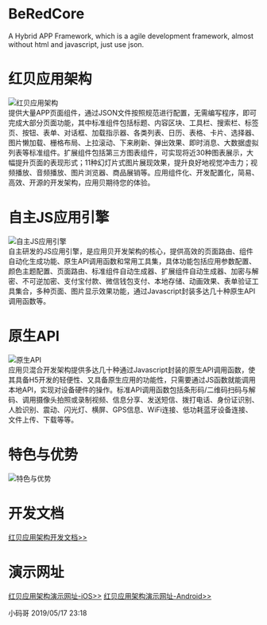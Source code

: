 # BeRedCore
A Hybrid APP Framework, which is a agile development framework, almost without html and javascript, just use json.

红贝应用架构
====
![红贝应用架构](http://www.appbe.net/assets/images/res-component.jpg "红贝应用架构")  
提供大量APP页面组件，通过JSON文件按照规范进行配置，无需编写程序，即可完成大部分页面功能，其中标准组件包括标题、内容区块、工具栏、搜索栏、标签页、按钮、表单、对话框、加载指示器、各类列表、日历、表格、卡片、选择器、图片懒加载、栅格布局、上拉滚动、下来刷新、弹出效果、即时消息、大数据虚拟列表等标准组件。扩展组件包括第三方图表组件，可实现将近30种图表展示，大幅提升页面的表现形式；11种幻灯片式图片展现效果，提升良好地视觉冲击力；视频播放、音频播放、图片浏览器、商品展销等。应用组件化、开发配置化，简易、高效、开源的开发架构，应用贝期待您的体验。

自主JS应用引擎
====
![自主JS应用引擎](http://www.appbe.net/assets/images/res-enginee.jpg "自主JS应用引擎")  
自主研发的JS应用引擎，是应用贝开发架构的核心，提供高效的页面路由、组件自动化生成功能、原生API调用函数和常用工具集，具体功能包括应用参数配置、颜色主题配置、页面路由、标准组件自动生成器、扩展组件自动生成器、加密与解密、不可逆加密、支付宝付款、微信钱包支付、本地存储、动画效果、表单验证工具集合，多种页面、图片显示效果功能，通过Javascript封装多达几十种原生API调用函数等。

原生API
====
![原生API](http://www.appbe.net/assets/images/res-api.jpg "原生API")  
应用贝混合开发架构提供多达几十种通过Javascript封装的原生API调用函数，使其具备H5开发的轻便性、又具备原生应用的功能性，只需要通过JS函数就能调用本地API，实现对设备硬件的操作。标准API调用函数包括条形码/二维码扫码与解码、调用摄像头拍照或录制视频、信息分享、发送短信、拨打电话、身份证识别、人脸识别、震动、闪光灯、横屏、GPS信息、WiFi连接、低功耗蓝牙设备连接、文件上传、下载等等。

特色与优势
====
![特色与优势](http://www.appbe.net/assets/images/AppBe-Advantage.gif "特色与优势")  

开发文档
====
[红贝应用架构开发文档>>](http://www.appbe.net/resources/docs.aspx)

演示网址
====
[红贝应用架构演示网址-iOS>>](http://app.appbe.net/?theme=ios)
[红贝应用架构演示网址-Android>>](http://app.appbe.net)

小码哥
2019/05/17 23:18
